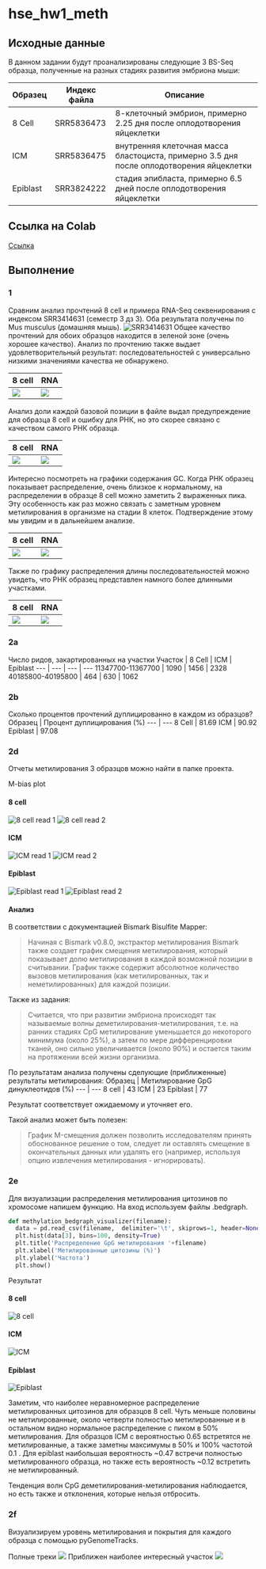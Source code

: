 # hse_hw1_meth

## Исходные данные

В данном задании будут проанализированы следующие 3 BS-Seq образца, полученные на разных стадиях развития эмбриона мыши:

Образец | Индекс файла | Описание
--- | --- | --- 
8 Cell | SRR5836473 | 8-клеточный эмбрион, примерно 2.25 дня после оплодотворения яйцеклетки
ICM | SRR5836475 | внутренняя клеточная масса бластоциста, примерно 3.5 дня после оплодотворения яйцеклетки
Epiblast | SRR3824222 | стадия эпибласта, примерно 6.5 дней после оплодотворения яйцеклетки

## Ссылка на Colab

[Ссылка](https://colab.research.google.com/drive/1CXUvfD5kTw2D6q5QcRZYvETQcW1kkbWL?usp=sharing)

## Выполнение

### 1
Сравним анализ прочтений 8 cell и примера RNA-Seq секвенирования с индексом SRR3414631 (семестр 3 дз 3). Оба результата получены по Mus musculus (домашняя мышь).
![SRR3414631](https://github.com/ytken/hse_hw1_meth/blob/main/fastqc/ENA_SRR3414631.png) 
Общее качество прочтений для обоих образцов находится в зеленой зоне (очень хорошее качество). Анализ по прочтению также выдает удовлетворительный
результат: последовательностей с универсально низкими значениями качества не обнаружено.

8 cell | RNA
--- | ---
![](https://github.com/ytken/hse_hw1_meth/blob/main/fastqc/73_1.png) | ![](https://github.com/ytken/hse_hw1_meth/blob/main/fastqc/31_1.png) 

Анализ доли каждой базовой позиции в файле выдал предупреждение для образца 8 cell и ошибку для РНК, но это скорее связано с качеством самого РНК образца.

8 cell | RNA
--- | ---
![](https://github.com/ytken/hse_hw1_meth/blob/main/fastqc/73_2.png)  | ![](https://github.com/ytken/hse_hw1_meth/blob/main/fastqc/31_2.png) 

Интересно посмотреть на графики содержания GC. Когда РНК образец показывает распределение, очень близкое к нормальному, на распределении в образце 8 cell 
можно заметить 2 выраженных пика. Эту особенность как раз можно связать с заметным уровнем метилирования в организме на стадии 8 клеток. Подтверждение этому
мы увидим и в дальнейшем анализе. 

8 cell | RNA
--- | ---
![](https://github.com/ytken/hse_hw1_meth/blob/main/fastqc/73_3.png)  | ![](https://github.com/ytken/hse_hw1_meth/blob/main/fastqc/31_3.png) 

Также по графику распределения длины последовательностей можно увидеть, что РНК образец представлен намного более длинными участками.

8 cell | RNA
--- | ---
![](https://github.com/ytken/hse_hw1_meth/blob/main/fastqc/73_4.png) | ![](https://github.com/ytken/hse_hw1_meth/blob/main/fastqc/31_4.png) 

### 2а

Число ридов, закартированных на участки
Участок | 8 Cell | ICM | Epiblast
--- | --- | --- | ---
11347700-11367700 | 1090 | 1456 | 2328
40185800-40195800 | 464 | 630 | 1062

### 2b

Сколько процентов прочтений дуплицированно в каждом из образцов?
Образец | Процент дуплицирования (%)
--- | ---
8 Cell | 81.69
ICM | 90.92
Epiblast | 97.08

### 2d

Отчеты метилирования 3 образцов можно найти в папке проекта.

M-bias plot

#### 8 cell
![8 cell read 1](https://github.com/ytken/hse_hw1_meth/blob/main/img_bismark/8cell_read1.png) 
![8 cell read 2](https://github.com/ytken/hse_hw1_meth/blob/main/img_bismark/8cell_read2.png)
#### ICM
![ICM read 1](https://github.com/ytken/hse_hw1_meth/blob/main/img_bismark/ICM_read1.png) 
![ICM read 2](https://github.com/ytken/hse_hw1_meth/blob/main/img_bismark/ICM_read2.png)
#### Epiblast
![Epiblast read 1](https://github.com/ytken/hse_hw1_meth/blob/main/img_bismark/epiblast_read1.png) 
![Epiblast read 2](https://github.com/ytken/hse_hw1_meth/blob/main/img_bismark/epiblast_read2.png)
#### Анализ
В соответствии с документацией Bismark Bisulfite Mapper:
> Начиная с Bismark v0.8.0, экстрактор метилирования Bismark также создает график смещения метилирования, который
> показывает долю метилирования в каждой возможной позиции в считывании. График также содержит абсолютное количество 
> вызовов метилирования (как метилированных, так и неметилированных) для каждой позиции.

Также из задания:
>  Считается, что при развитии эмбриона происходят так называемые волны деметилирования-метилирования, т.е. на ранних 
>  стадиях CpG метилирование уменьшается до некоторого минимума (около 25%), а затем по мере дифференцировки тканей, оно 
>  сильно увеличивается (около 90%) и остается таким на протяжении всей жизни организма.

По результатам анализа получены сделующие (приближенные) результаты метилирования:
Образец | Метилирование GpG динуклеотидов (%)
--- | ---
8 cell | 43
ICM | 23
Epiblast | 77

Результат соответствует ожидаемому и уточняет его.

Такой анализ может быть полезен:
> График M-смещения должен позволить исследователям принять обоснованное решение о том, следует ли оставлять смещение в
> окончательных данных или удалять его (например, используя опцию извлечения метилирования - игнорировать).

### 2e
Для визуализации распределения метилирования цитозинов по хромосоме напишем функцию. На вход используем файлы .bedgraph.
```python
def methylation_bedgraph_visualizer(filename):
  data = pd.read_csv(filename,  delimiter='\t', skiprows=1, header=None)
  plt.hist(data[3], bins=100, density=True)
  plt.title('Распределение GpG метилирования '+filename)
  plt.xlabel('Метилированные цитозины (%)')
  plt.ylabel('Частота')
  plt.show()
```
Результат
#### 8 cell
![8 cell](https://github.com/ytken/hse_hw1_meth/blob/main/img_meth/meth_8cell.png) 
#### ICM
![ICM](https://github.com/ytken/hse_hw1_meth/blob/main/img_meth/meth_ICM.png) 
#### Epiblast
![Epiblast](https://github.com/ytken/hse_hw1_meth/blob/main/img_meth/meth_epiblast.png) 

Заметим, что наиболее неравномерное распределение метилированных цитозинов для образцов 8 cell. Чуть меньше половины не метилированные, 
около четверти полностью метилированные и в остальном видно нормальное распределение с пиком в 50% метилирования. Для образцов ICM с вероятностью 0.65 встретятся
не метилированные, а также заметны максимумы в 50% и 100% частотой 0.1 . Для epiblast наибольшая вероятность ~0.47 встречи полностью метилированного образца, но также
есть вероятность ~0.12 встретить не метилированный.

Тенденция волн CpG деметилирования-метилирования наблюдается, но есть также и отклонения, которые нельзя отбросить.

### 2f
Визуализируем уровень метилирования и покрытия для каждого образца с помощью pyGenomeTracks. 

Полные треки
![](https://github.com/ytken/hse_hw1_meth/blob/main/img_cov/image_cov.png) 
Приближен наиболее интересный участок
![](https://github.com/ytken/hse_hw1_meth/blob/main/img_cov/image_cov_enlarged.png) 
